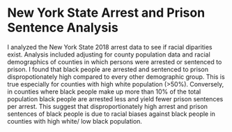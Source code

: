 # New York State Arrest and Prison Sentence Analysis
I analyzed the New York State 2018 arrest data to see if racial diparities exist. Analysis included adjusting for county population data and racial demographics of counties in which persons were arrested or sentenced to prison.
I found that black people are arrested and sentenced to prison dispropotionately high compared to every other demographic group. This is true especially for counties with high white population (>50%). Conversely, in counties where black people make up more than 10% of the total population black people are arrested less and yield fewer prison sentences per arrest.
This suggest that disproportionately high arrest and prison sentences of black people is due to racial biases against black people in counties with high white/ low black population.





